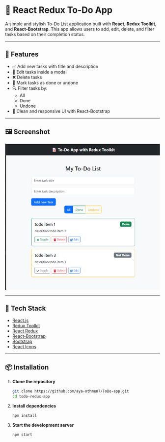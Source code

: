 # 📝 React Redux To-Do App

A simple and stylish To-Do List application built with **React**, **Redux Toolkit**, and **React-Bootstrap**. This app allows users to add, edit, delete, and filter tasks based on their completion status.

---

## 🚀 Features

- ✅ Add new tasks with title and description
- 📝 Edit tasks inside a modal
- ❌ Delete tasks
- 🎯 Mark tasks as done or undone
- 🔍 Filter tasks by:
  - All
  - Done
  - Undone
- 💄 Clean and responsive UI with React-Bootstrap

---
## 🖼️ Screenshot
![Task List View](./public/image.png)

---
## 🧰 Tech Stack

- [React.js](https://reactjs.org/)
- [Redux Toolkit](https://redux-toolkit.js.org/)
- [React Redux](https://react-redux.js.org/)
- [React-Bootstrap](https://react-bootstrap.github.io/)
- [Bootstrap](https://getbootstrap.com/)
- [React Icons](https://react-icons.github.io/react-icons/)

---

## 📦 Installation

1. **Clone the repository**
   ```bash
   git clone https://github.com/aya-othmen7/ToDo-app.git
   cd todo-redux-app

2. **Install dependencies**
   ```bash
   npm install

3. **Start the development server**

    ```bash
    npm start

